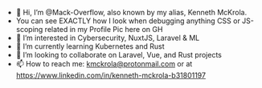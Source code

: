 - 👋 Hi, I’m @Mack-Overflow, also known by my alias, Kenneth McKrola.
- You can see EXACTLY how I look when debugging anything CSS or JS-scoping related in my Profile Pic here on GH
- 👀 I’m interested in Cybersecurity, NuxtJS, Laravel & ML
- 🌱 I’m currently learning Kubernetes and Rust
- 💞️ I’m looking to collaborate on Laravel, Vue, and Rust projects
- 📫 How to reach me: kmckrola@protonmail.com or at https://www.linkedin.com/in/kenneth-mckrola-b31801197

<!---
Mack-Overflow/Mack-Overflow is a ✨ special ✨ repository because its `README.md` (this file) appears on your GitHub profile.
You can click the Preview link to take a look at your changes.
--->
